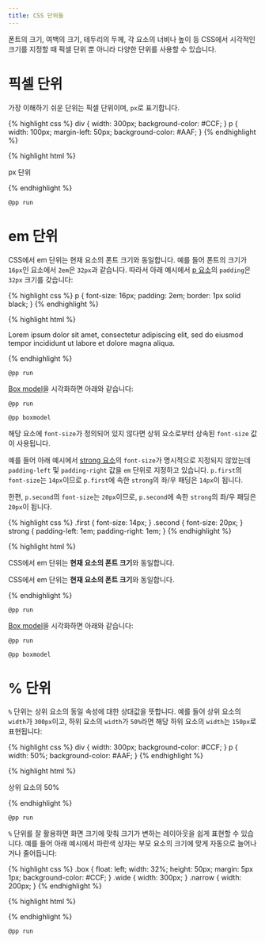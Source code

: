 ```yaml
---
title: CSS 단위들
---
```


폰트의 크기, 여백의 크기, 테두리의 두께, 각 요소의 너비나 높이 등 CSS에서 시각적인 크기를
지정할 때 픽셀 단위 뿐 아니라 다양한 단위를 사용할 수 있습니다.


# 픽셀 단위

가장 이해하기 쉬운 단위는 픽셀 단위이며, ``px``로 표기합니다.

{% highlight css %}
div {
    width: 300px;
    background-color: #CCF;
}
p {
    width: 100px;
    margin-left: 50px;
    background-color: #AAF;
}
{% endhighlight %}

{% highlight html %}
<div>
    <p>px 단위</p>
</div>
{% endhighlight %}

``@pp run``


# em 단위

CSS에서 em 단위는 현재 요소의 폰트 크기와 동일합니다. 예를 들어 폰트의 크기가 ``16px``인
요소에서 ``2em``은 ``32px``과 같습니다. 따라서 아래 예시에서 [p 요소](/html/p.html)의 ``padding``은 ``32px`` 크기를 갖습니다:

{% highlight css %}
p {
  font-size: 16px;
  padding: 2em;
  border: 1px solid black;
}
{% endhighlight %}

{% highlight html %}
<p>
  Lorem ipsum dolor sit amet, consectetur adipiscing elit, sed
  do eiusmod tempor incididunt ut labore et dolore magna aliqua.
</p>
{% endhighlight %}

``@pp run``

[Box model](/css/Box_model.html)을 시각화하면 아래와 같습니다:

``@pp run``

``@pp boxmodel``

해당 요소에 ``font-size``가 정의되어 있지 않다면 상위 요소로부터 상속된 ``font-size`` 값이 사용됩니다.

예를 들어 아래 예시에서 [strong 요소](/html/strong.html)의 ``font-size``가 명시적으로 지정되지 않았는데 ``padding-left`` 및
``padding-right`` 값을 ``em`` 단위로 지정하고 있습니다. ``p.first``의 ``font-size``는 ``14px``이므로 ``p.first``에 속한
``strong``의 좌/우 패딩은 ``14px``이 됩니다.

한편, ``p.second``의 ``font-size``는 ``20px``이므로, ``p.second``에 속한 ``strong``의 좌/우 패딩은 ``20px``이 됩니다.

{% highlight css %}
.first {
  font-size: 14px;
}
.second {
  font-size: 20px;
}
strong {
  padding-left: 1em;
  padding-right: 1em;
}
{% endhighlight %}

{% highlight html %}
<p class="first">
  CSS에서 em 단위는 <strong>현재 요소의 폰트 크기</strong>와 동일합니다.
</p>
<p class="second">
  CSS에서 em 단위는 <strong>현재 요소의 폰트 크기</strong>와 동일합니다.
</p>
{% endhighlight %}

``@pp run``

[Box model](/css/Box_model.html)을 시각화하면 아래와 같습니다:

``@pp run``

``@pp boxmodel``



# % 단위

``%`` 단위는 상위 요소의 동일 속성에 대한 상대값을 뜻합니다. 예를 들어 상위 요소의 ``width``가 ``300px``이고, 하위 요소의 ``width``가
``50%``라면 해당 하위 요소의 ``width``는 ``150px``로 표현됩니다:

{% highlight css %}
div {
    width: 300px;
    background-color: #CCF;
}
p {
    width: 50%;
    background-color: #AAF;
}
{% endhighlight %}

{% highlight html %}
<div>
    <p>상위 요소의 50%</p>
</div>
{% endhighlight %}

``@pp run``

``%`` 단위를 잘 활용하면 화면 크기에 맞춰 크기가 변하는 레이아웃을 쉽게 표현할 수 있습니다. 예를 들어 아래 예시에서 파란색 상자는 부모 요소의 크기에
맞게 자동으로 늘어나거나 줄어듭니다:

{% highlight css %}
.box {
    float: left;
    width: 32%;
    height: 50px;
    margin: 5px 1px;
    background-color: #CCF;
}
.wide {
    width: 300px;
}
.narrow {
    width: 200px;
}
{% endhighlight %}

{% highlight html %}
<div class="wide">
    <div class="box"></div>
    <div class="box"></div>
    <div class="box"></div>
</div>
<div class="narrow">
    <div class="box"></div>
    <div class="box"></div>
    <div class="box"></div>
</div>
{% endhighlight %}

``@pp run``
